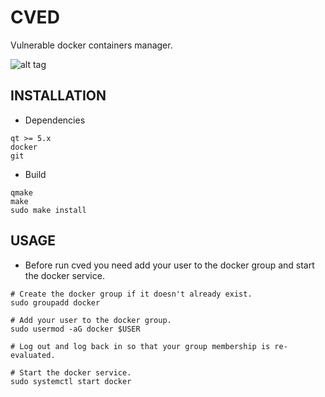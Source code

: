 # CVED

Vulnerable docker containers manager.

![alt tag](https://i.ibb.co/7QYGvMR/cved.png)

## INSTALLATION

* Dependencies

```shell
qt >= 5.x
docker
git
```
* Build

```shell
qmake
make
sudo make install
```
## USAGE

* Before run cved you need add your user to the docker group and start the docker service.

```shell
# Create the docker group if it doesn't already exist.
sudo groupadd docker

# Add your user to the docker group.
sudo usermod -aG docker $USER

# Log out and log back in so that your group membership is re-evaluated.

# Start the docker service.
sudo systemctl start docker
```
